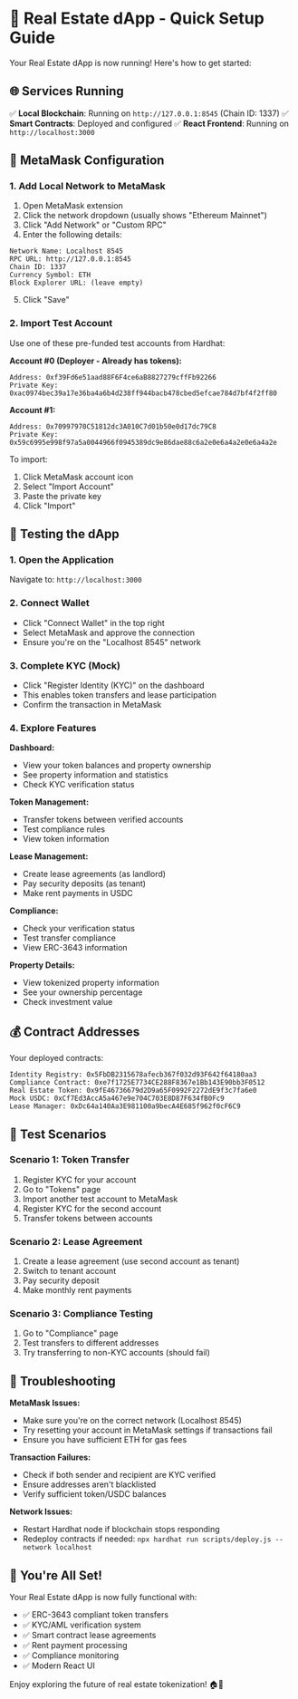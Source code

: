 # 🚀 Real Estate dApp - Quick Setup Guide

Your Real Estate dApp is now running! Here's how to get started:

## 🌐 Services Running

✅ **Local Blockchain**: Running on `http://127.0.0.1:8545` (Chain ID: 1337)
✅ **Smart Contracts**: Deployed and configured
✅ **React Frontend**: Running on `http://localhost:3000`

## 📱 MetaMask Configuration

### 1. Add Local Network to MetaMask

1. Open MetaMask extension
2. Click the network dropdown (usually shows "Ethereum Mainnet")
3. Click "Add Network" or "Custom RPC"
4. Enter the following details:

```
Network Name: Localhost 8545
RPC URL: http://127.0.0.1:8545
Chain ID: 1337
Currency Symbol: ETH
Block Explorer URL: (leave empty)
```

5. Click "Save"

### 2. Import Test Account

Use one of these pre-funded test accounts from Hardhat:

**Account #0 (Deployer - Already has tokens):**
```
Address: 0xf39Fd6e51aad88F6F4ce6aB8827279cffFb92266
Private Key: 0xac0974bec39a17e36ba4a6b4d238ff944bacb478cbed5efcae784d7bf4f2ff80
```

**Account #1:**
```
Address: 0x70997970C51812dc3A010C7d01b50e0d17dc79C8
Private Key: 0x59c6995e998f97a5a0044966f0945389dc9e86dae88c6a2e0e6a4a2e0e6a4a2e
```

To import:
1. Click MetaMask account icon
2. Select "Import Account"
3. Paste the private key
4. Click "Import"

## 🎯 Testing the dApp

### 1. Open the Application
Navigate to: `http://localhost:3000`

### 2. Connect Wallet
- Click "Connect Wallet" in the top right
- Select MetaMask and approve the connection
- Ensure you're on the "Localhost 8545" network

### 3. Complete KYC (Mock)
- Click "Register Identity (KYC)" on the dashboard
- This enables token transfers and lease participation
- Confirm the transaction in MetaMask

### 4. Explore Features

**Dashboard:**
- View your token balances and property ownership
- See property information and statistics
- Check KYC verification status

**Token Management:**
- Transfer tokens between verified accounts
- Test compliance rules
- View token information

**Lease Management:**
- Create lease agreements (as landlord)
- Pay security deposits (as tenant)
- Make rent payments in USDC

**Compliance:**
- Check your verification status
- Test transfer compliance
- View ERC-3643 information

**Property Details:**
- View tokenized property information
- See your ownership percentage
- Check investment value

## 💰 Contract Addresses

Your deployed contracts:

```
Identity Registry: 0x5FbDB2315678afecb367f032d93F642f64180aa3
Compliance Contract: 0xe7f1725E7734CE288F8367e1Bb143E90bb3F0512
Real Estate Token: 0x9fE46736679d2D9a65F0992F2272dE9f3c7fa6e0
Mock USDC: 0xCf7Ed3AccA5a467e9e704C703E8D87F634fB0Fc9
Lease Manager: 0xDc64a140Aa3E981100a9becA4E685f962f0cF6C9
```

## 🧪 Test Scenarios

### Scenario 1: Token Transfer
1. Register KYC for your account
2. Go to "Tokens" page
3. Import another test account to MetaMask
4. Register KYC for the second account
5. Transfer tokens between accounts

### Scenario 2: Lease Agreement
1. Create a lease agreement (use second account as tenant)
2. Switch to tenant account
3. Pay security deposit
4. Make monthly rent payments

### Scenario 3: Compliance Testing
1. Go to "Compliance" page
2. Test transfers to different addresses
3. Try transferring to non-KYC accounts (should fail)

## 🔧 Troubleshooting

**MetaMask Issues:**
- Make sure you're on the correct network (Localhost 8545)
- Try resetting your account in MetaMask settings if transactions fail
- Ensure you have sufficient ETH for gas fees

**Transaction Failures:**
- Check if both sender and recipient are KYC verified
- Ensure addresses aren't blacklisted
- Verify sufficient token/USDC balances

**Network Issues:**
- Restart Hardhat node if blockchain stops responding
- Redeploy contracts if needed: `npx hardhat run scripts/deploy.js --network localhost`

## 🎉 You're All Set!

Your Real Estate dApp is now fully functional with:
- ✅ ERC-3643 compliant token transfers
- ✅ KYC/AML verification system  
- ✅ Smart contract lease agreements
- ✅ Rent payment processing
- ✅ Compliance monitoring
- ✅ Modern React UI

Enjoy exploring the future of real estate tokenization! 🏠💎
